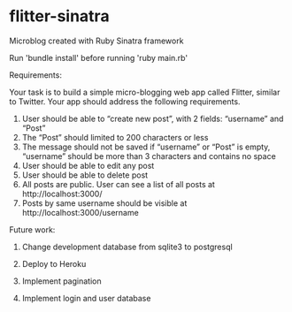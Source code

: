 flitter-sinatra
===============

Microblog created with Ruby Sinatra framework

Run 'bundle install' before running 'ruby main.rb'

Requirements:

Your task is to build a simple micro-blogging web app called Flitter, similar to Twitter. Your app should address the following requirements.

1. User should be able to “create new post”, with 2 fields: “username” and “Post”
2. The “Post” should limited to 200 characters or less
3. The message should not be saved if “username” or “Post” is empty, “username” should be more than 3 characters and contains no space
4. User should be able to edit any post
5. User should be able to delete post
6. All posts are public. User can see a list of all posts at http://localhost:3000/
7. Posts by same username should be visible at http://localhost:3000/username


Future work:

1. Change development database from sqlite3 to postgresql

2. Deploy to Heroku

3. Implement pagination

4. Implement login and user database
